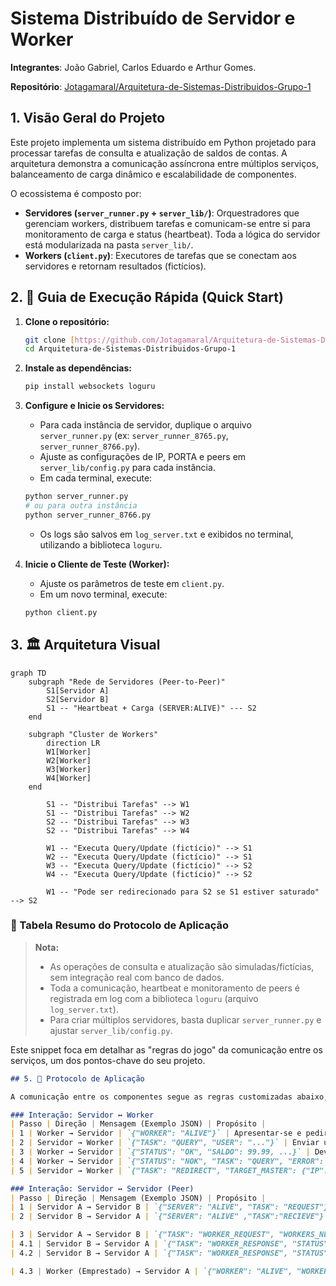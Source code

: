 # Sistema Distribuído de Servidor e Worker

**Integrantes**: João Gabriel, Carlos Eduardo e Arthur Gomes.

**Repositório**: [Jotagamaral/Arquitetura-de-Sistemas-Distribuidos-Grupo-1](https://github.com/Jotagamaral/Arquitetura-de-Sistemas-Distribuidos-Grupo-1)

## 1. Visão Geral do Projeto

Este projeto implementa um sistema distribuído em Python projetado para processar tarefas de consulta e atualização de saldos de contas. A arquitetura demonstra a comunicação assíncrona entre múltiplos serviços, balanceamento de carga dinâmico e escalabilidade de componentes.


O ecossistema é composto por:
* **Servidores (`server_runner.py` + `server_lib/`)**: Orquestradores que gerenciam workers, distribuem tarefas e comunicam-se entre si para monitoramento de carga e status (heartbeat). Toda a lógica do servidor está modularizada na pasta `server_lib/`.
* **Workers (`client.py`)**: Executores de tarefas que se conectam aos servidores e retornam resultados (fictícios).

## 2. 🚀 Guia de Execução Rápida (Quick Start)

1.  **Clone o repositório:**
    ```bash
    git clone [https://github.com/Jotagamaral/Arquitetura-de-Sistemas-Distribuidos-Grupo-1.git](https://github.com/Jotagamaral/Arquitetura-de-Sistemas-Distribuidos-Grupo-1.git)
    cd Arquitetura-de-Sistemas-Distribuidos-Grupo-1
    ```

2.  **Instale as dependências:**
    ```bash
    pip install websockets loguru
    ```


3.  **Configure e Inicie os Servidores:**
    * Para cada instância de servidor, duplique o arquivo `server_runner.py` (ex: `server_runner_8765.py`, `server_runner_8766.py`).
    * Ajuste as configurações de IP, PORTA e peers em `server_lib/config.py` para cada instância.
    * Em cada terminal, execute:
    ```bash
    python server_runner.py
    # ou para outra instância
    python server_runner_8766.py
    ```
    * Os logs são salvos em `log_server.txt` e exibidos no terminal, utilizando a biblioteca `loguru`.

4.  **Inicie o Cliente de Teste (Worker):**
    * Ajuste os parâmetros de teste em `client.py`.
    * Em um novo terminal, execute:
    ```bash
    python client.py
    ```

## 3. 🏛️ Arquitetura Visual

```mermaid
graph TD
    subgraph "Rede de Servidores (Peer-to-Peer)"
        S1[Servidor A]
        S2[Servidor B]
        S1 -- "Heartbeat + Carga (SERVER:ALIVE)" --- S2
    end

    subgraph "Cluster de Workers"
        direction LR
        W1[Worker]
        W2[Worker]
        W3[Worker]
        W4[Worker]
    end

        S1 -- "Distribui Tarefas" --> W1
        S1 -- "Distribui Tarefas" --> W2
        S2 -- "Distribui Tarefas" --> W3
        S2 -- "Distribui Tarefas" --> W4

        W1 -- "Executa Query/Update (fictício)" --> S1
        W2 -- "Executa Query/Update (fictício)" --> S1
        W3 -- "Executa Query/Update (fictício)" --> S2
        W4 -- "Executa Query/Update (fictício)" --> S2

        W1 -- "Pode ser redirecionado para S2 se S1 estiver saturado" --> S2
```
### 📡 Tabela Resumo do Protocolo de Aplicação


> **Nota:**
> - As operações de consulta e atualização são simuladas/fictícias, sem integração real com banco de dados.
> - Toda a comunicação, heartbeat e monitoramento de peers é registrada em log com a biblioteca `loguru` (arquivo `log_server.txt`).
> - Para criar múltiplos servidores, basta duplicar `server_runner.py` e ajustar `server_lib/config.py`.

Este snippet foca em detalhar as "regras do jogo" da comunicação entre os serviços, um dos pontos-chave do seu projeto.

```markdown
## 5. 📡 Protocolo de Aplicação

A comunicação entre os componentes segue as regras customizadas abaixo, utilizando JSON sobre WebSocket/TCP.

### Interação: Servidor ↔ Worker
| Passo | Direção | Mensagem (Exemplo JSON) | Propósito |
| 1 | Worker → Servidor | `{"WORKER": "ALIVE"}` | Apresentar-se e pedir tarefa. |
| 2 | Servidor → Worker | `{"TASK": "QUERY", "USER": "..."}` | Enviar uma tarefa de consulta. |
| 3 | Worker → Servidor | `{"STATUS": "OK", "SALDO": 99.99, ...}` | Devolver o resultado com sucesso. |
| 4 | Worker → Servidor | `{"STATUS": "NOK", "TASK": "QUERY", "ERROR": "User not found"}` | Informar que a execução da tarefa falhou.|
| 5 | Servidor → Worker | `{"TASK": "REDIRECT", "TARGET_MASTER": {"IP": "...", "PORT": ...}, "HOME_MASTER": {"IP": "...", "PORT": ...}, "FAILOVER_LIST": [...]}` | Comando de Empréstimo: O Servidor "Pai" ordena que o Worker se conecte a um TARGET_MASTER temporário.| 

### Interação: Servidor ↔ Servidor (Peer)
| Passo | Direção | Mensagem (Exemplo JSON) | Propósito |
| 1 | Servidor A → Servidor B | `{"SERVER": "ALIVE", "TASK": "REQUEST"}` | Enviar um sinal de vida (heartbeat). |
| 2 | Servidor B → Servidor A | `{"SERVER": "ALIVE" ,"TASK":"RECIEVE"}` | Recebe um sinal de vida (heartbeat). |

| 3 | Servidor A → Servidor B | `{"TASK": "WORKER_REQUEST", "WORKERS_NEEDED": 5}` | Enviar um pedido de trabalhadores emprestado. |
| 4.1 | Servidor B → Servidor A | `{"TASK": "WORKER_RESPONSE", "STATUS": "ACK", "MASTER":"UUID",  "WORKERS": ["WORKER_UUID": ...] }` | Enviar uma resposta positiva de pedido de trabalhadores emprestado. |
| 4.2 | Servidor B → Servidor A | `{"TASK": "WORKER_RESPONSE", "STATUS": "NACK",  "WORKERS": [] }` | Enviar uma resposta negativa de pedido de trabalhadores emprestado. |

| 4.3 | Worker (Emprestado) → Servidor A | `{"WORKER": "ALIVE", "WORKER_UUID":"..."}` | Worker emprestado envia uma conexão para o servidor saturado. |
